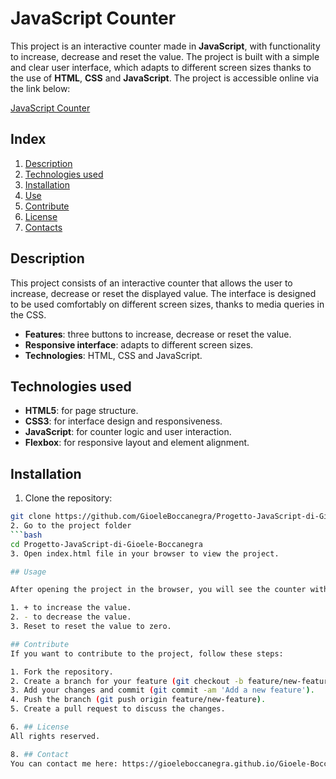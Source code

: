 # JavaScript Counter

This project is an interactive counter made in **JavaScript**, with functionality to increase, decrease and reset the value. The project is built with a simple and clear user interface, which adapts to different screen sizes thanks to the use of **HTML**, **CSS** and **JavaScript**. The project is accessible online via the link below:

[JavaScript Counter](https://contatorejsgioeleboccanegra.netlify.app/)

## Index

1. [Description](#description)
2. [Technologies used](#technologies-used)
3. [Installation](#installation)
4. [Use](#use)
5. [Contribute](#contribute)
6. [License](#license)
7. [Contacts](#contacts)

## Description

This project consists of an interactive counter that allows the user to increase, decrease or reset the displayed value. The interface is designed to be used comfortably on different screen sizes, thanks to media queries in the CSS.

- **Features**: three buttons to increase, decrease or reset the value.
- **Responsive interface**: adapts to different screen sizes.
- **Technologies**: HTML, CSS and JavaScript.

## Technologies used

- **HTML5**: for page structure.
- **CSS3**: for interface design and responsiveness.
- **JavaScript**: for counter logic and user interaction.
- **Flexbox**: for responsive layout and element alignment.

## Installation

1. Clone the repository:
```bash
git clone https://github.com/GioeleBoccanegra/Progetto-JavaScript-di-Gioele-Boccanegra.git
2. Go to the project folder
```bash
cd Progetto-JavaScript-di-Gioele-Boccanegra
3. Open index.html file in your browser to view the project.

## Usage

After opening the project in the browser, you will see the counter with three buttons:

1. + to increase the value.
2. - to decrease the value.
3. Reset to reset the value to zero.

## Contribute
If you want to contribute to the project, follow these steps:

1. Fork the repository.
2. Create a branch for your feature (git checkout -b feature/new-feature).
3. Add your changes and commit (git commit -am 'Add a new feature').
4. Push the branch (git push origin feature/new-feature).
5. Create a pull request to discuss the changes.

6. ## License
All rights reserved.

8. ## Contact
You can contact me here: https://gioeleboccanegra.github.io/Gioele-Boccanegra-HTML-and-CSS-Project/contattami/
